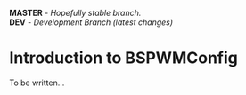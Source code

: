 **MASTER** - _Hopefully stable branch._\
**DEV** - _Development Branch (latest changes)_

# Introduction to BSPWMConfig

To be written...
